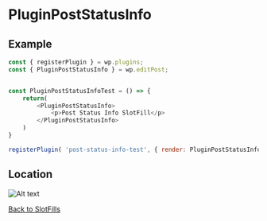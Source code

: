 # PluginPostStatusInfo


## Example

```js
const { registerPlugin } = wp.plugins;
const { PluginPostStatusInfo } = wp.editPost;


const PluginPostStatusInfoTest = () => {
	return(
		<PluginPostStatusInfo>
			<p>Post Status Info SlotFill</p>
		</PluginPostStatusInfo>
	)
}

registerPlugin( 'post-status-info-test', { render: PluginPostStatusInfoTest } );
```
## Location

![Alt text](../../../../master/assets/images/plugin-post-status-info-location.png?raw=true "PluginPostStatusInfo Location")

[Back to SlotFills](../slots)
